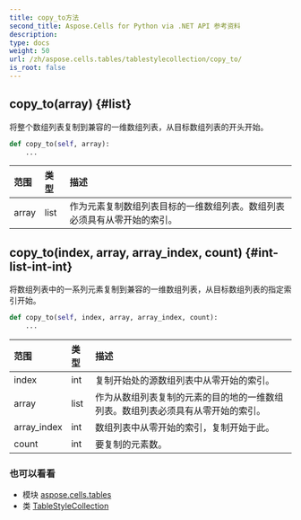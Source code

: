 ```yaml
---
title: copy_to方法
second_title: Aspose.Cells for Python via .NET API 参考资料
description:
type: docs
weight: 50
url: /zh/aspose.cells.tables/tablestylecollection/copy_to/
is_root: false
---
```

##  copy_to(array) {#list}
将整个数组列表复制到兼容的一维数组列表，从目标数组列表的开头开始。



```python
def copy_to(self, array):
    ...
```


|范围|类型|描述|
| :- | :- | :- |
| array | list |作为元素复制数组列表目标的一维数组列表。数组列表必须具有从零开始的索引。|


##  copy_to(index, array, array_index, count) {#int-list-int-int}
将数组列表中的一系列元素复制到兼容的一维数组列表，从目标数组列表的指定索引开始。



```python
def copy_to(self, index, array, array_index, count):
    ...
```


|范围|类型|描述|
| :- | :- | :- |
| index | int |复制开始处的源数组列表中从零开始的索引。|
| array | list |作为从数组列表复制的元素的目的地的一维数组列表。数组列表必须具有从零开始的索引。|
| array_index | int |数组列表中从零开始的索引，复制开始于此。|
| count | int |要复制的元素数。|



### 也可以看看
* 模块 [aspose.cells.tables](../../)
* 类 [TableStyleCollection](/cells/python-net/zh/aspose.cells.tables/tablestylecollection)
